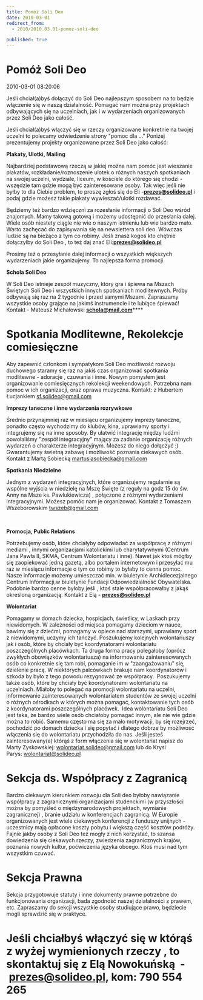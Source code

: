 ```yaml
---
title: Pomóż Soli Deo
date: 2010-03-01
redirect_from: 
  - 2010/2010.03.01-pomoz-soli-deo

published: true
---
```




# Pomóż Soli Deo

<time>2010-03-01 08:20:06</time>


Jeśli chciał(a)byś dołączyć do Soli Deo najlepszym sposobem na to będzie włączenie się w naszą działalność. Pomagać nam można przy projektach odbywających się na uczelniach, jak i w wydarzeniach organizowanych przez Soli Deo jako całość.


Jeśli chciał(a)byś włączyć się w rzeczy organizowane konkretnie na twojej uczelni to polecamy odwiedzenie strony "pomoc dla ..." Poniżej prezentujemy projekty organizowane przez Soli Deo jako całość:


**Plakaty, Ulotki, Mailing**


Najbardziej podstawową rzeczą w jakiej można nam pomóc jest wieszanie plakatów, rozkładanie/roznoszenie ulotek o różnych naszych spotkaniach na swojej uczelni, wydziale, liceum, w kościele do którego się chodzi - wszędzie tam gdzie mogą być zainteresowane osoby. Tak więc jeśli nie byłby to dla Ciebie problem, to proszę zgłoś się do&nbsp;Eli -**prezes@solideo.pl** i podaj gdzie możesz takie plakaty wywieszać/ulotki rozdawać.


Będziemy też bardzo wdzięczni za rozesłanie informacji o Soli Deo wśród znajomych. Mamy takową gotową i możemy udostępnić do przesłania dalej. Wiele osób niestety ciągle nie wie o naszym istnieniu lub wie bardzo mało. Warto zachęcać do zapisywania się na newslettera soli deo. Wówczas ludzie są na bieżąco z tym co robimy. Jeśli znasz kogoś kto chętnie dołączyłby do Soli Deo , to też daj znać Eli:**prezes@solideo.pl**


Prosimy też o przesyłanie dalej informacji o wszystkich większych wydarzeniach jakie organizujemy. To najlepsza forma promocji.


**Schola Soli Deo**


W Soli Deo istnieje zespół muzyczny, który gra i śpiewa na Mszach Świętych Soli Deo i wszystkich innych spotkaniach modlitewnych. Próby odbywają się raz na 2 tygodnie i przed samymi Mszami. Zapraszamy wszystkie osoby grające na jakimś instrumencie i te lubiące śpiewać! Kontakt - Mateusz Michałowski&nbsp;****schola@mail.com********


# Spotkania Modlitewne, Rekolekcje comiesięczne

Aby zapewnić członkom i sympatykom Soli Deo możliwość rozwoju duchowego staramy się raz na jakiś czas organizować spotkania modlitewne - adoracje , czuwania i inne. Nowym pomysłem jest organizowanie comiesięcznych rekolekcji weekendowych.&nbsp;Potrzebna nam pomoc w ich organizacji, oraz oprawa muzyczna. Kontakt:&nbsp;z&nbsp;Hubertem Łucjankiem&nbsp;sf.solideo@gmail.com


**Imprezy taneczne i inne wydarzenia rozrywkowe**


Średnio przynajmniej raz w miesiącu organizujemy imprezy taneczne, ponadto często wychodzimy do klubów, kina, uprawiamy sporty i integrujemy się na inne sposoby. By ułatwić integrację między ludźmi powołaliśmy "zespół integracyjny" mający za zadanie organizację różnych wydarzeń o charakterze integracyjnym. Możesz do niego dołączyć :) Gwarantujemy świetną zabawę i możliwość poznania ciekawych osób. Kontakt z Martą Sobiecką&nbsp;martusiasobiecka@gmail.com


**Spotkania Niedzielne**


Jednym z wydarzeń integracyjnych, które organizujemy regularnie są wspólne wyjścia w niedzielę na Mszę Święte (z reguły na godz 15&nbsp;do św. Anny na Msze ks.&nbsp;Pawlukiewicza)&nbsp;, połączone z różnymi wydarzeniami integracyjnymi. Możesz pomóc nam je organizować. Kontakt z&nbsp;Tomaszem Wszeborowskim&nbsp;twszeb@gmail.com


 


**Promocja, Public Relations**


Potrzebujemy osób, które chciałyby odpowiadać za współpracę z różnymi mediami , innymi organizacjami katolickimi&nbsp;lub charytatywnymi (Centrum Jana Pawła II, SKMA, Centrum Wolontariatu i inne). Nawet jak ktoś mógłby się zaopiekować jedną gazetą, albo portalem internetowym i przesyłać mu raz w miesiącu informacje o tym co robimy to byłaby to cenna pomoc. Nasze informacje możemy umieszczać min. w biuletynie Archidiecezjalnego Centrum Informacji,w biuletynie Fundacji Odpowiedzialność Obywatelska. Podobnie&nbsp;bardzo cenne byłoby jeśli , ktoś stale współpracowałby z jakąś określoną organizacją.&nbsp;Kontakt z Elą&nbsp;-&nbsp;**prezes@solideo.pl**


**Wolontariat**


Pomagamy w domach dziecka, hospicjach, świetlicy, w Laskach przy niewidomych. W zależności od miejsca pomagamy dzieciom w nauce, bawimy się z dziećmi, pomagamy w opiece nad starszymi, uprawiamy sport z niewidomymi, uczymy ich tańczyć.
Poszukujemy kolejnych wolontariuszy jak i osób, które by chciały być koordynatorami wolontariatu poszczególnych placówkach. Ta druga forma pracy polegałoby (oprócz zwykłych obowiązków wolontariusza) na informowaniu zainteresowanych osób co konkretnie się tam robi, pomaganie im w "zaangażowaniu" się, dzielenie pracą. W niektórych palcówkach brakuje nam koordynatorów i szkoda by było z tego powodu rezygnować ze współpracy.&nbsp;
Poszukujemy także osób, które by chciały być koordynatorami wolontariatu na uczelniach. Miałoby to polegać na promocji wolontariatu na uczelni, informowanie zainteresowanych wolontariatem studentów ze swojej uczelni o różnych ośrodkach w których można pomagać, kontaktowanie tych osób z koordynatorami poszczególnych placówek.&nbsp;
Idea wolontariatu Soli Deo jest taka, że bardzo wiele osób chciałoby pomagać innym, ale nie wie gdzie można to robić. Samemu często ma się za mało motywacji, by się rozejrzeć, pochodzić po domach dziecka i się popytać i dlatego dobrze by możliwość włączenia się do wolontariatu przychodziła do nas.
Jeśli jesteś zainteresowany(a) którąś z form włączenia się w wolontariat napisz do Marty Zyskowskiej:&nbsp;wolontariat.solideo@gmail.com lub do Krysi Parys:&nbsp;wolontariat@solideo.pl


# Sekcja ds. Współpracy z Zagranicą

Bardzo ciekawym kierunkiem rozwoju dla Soli deo byłoby nawiązanie współpracy z zagranicznymi organizacjami studenckimi (w przyszłości można by pomyśleć o międzynarodowych projektach, wymianie zagranicznej) , branie udziału w konferencjach zagranicą. W Europie organizowanych jest wiele ciekawych konferencji z funduszy unijnych - uczestnicy mają opłacone koszty pobytu i większą część kosztów podróży. Fajnie jakby osoby z Soli Deo też mogły z nich korzystać, to szansa dowiedzenia się ciekawych rzeczy, zwiedzenia zagranicznych krajów, poznania nowych kultur, poćwiczenia języka obcego.
Ktoś musi nad tym wszystkim czuwać.




# Sekcja Prawna

Sekcja przygotowuje statuty i inne dokumenty prawne potrzebne do funkcjonowania organizacji, bada zgodność naszej działalności z prawem, etc. Zapraszamy do sekcji wszystkie osoby studiujące prawo, będziecie mogli sprawdzić się w praktyce.


# Jeśli chciałbyś włączyć się w którąś z wyżej wymienionych rzeczy , to skontaktuj się z Elą Nowokuńską&nbsp; -&nbsp;prezes@solideo.pl, kom: 790 554 265

# 

<!--{{json:{"created_date":"2010-03-01 08:20:06","publish_down":"0000-00-00 00:00:00","id":"81"}}}-->